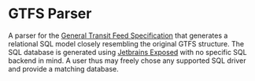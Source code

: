 # GTFS Parser
A parser for the [General Transit Feed Specification](https://developers.google.com/transit/gtfs/reference) that generates a relational SQL model closely resembling the original GTFS 
structure.
The SQL database is generated using [Jetbrains Exposed](https://github.com/JetBrains/Exposed) with no specific SQL 
backend in mind. 
A user thus may freely chose any supported SQL driver and provide a matching database.